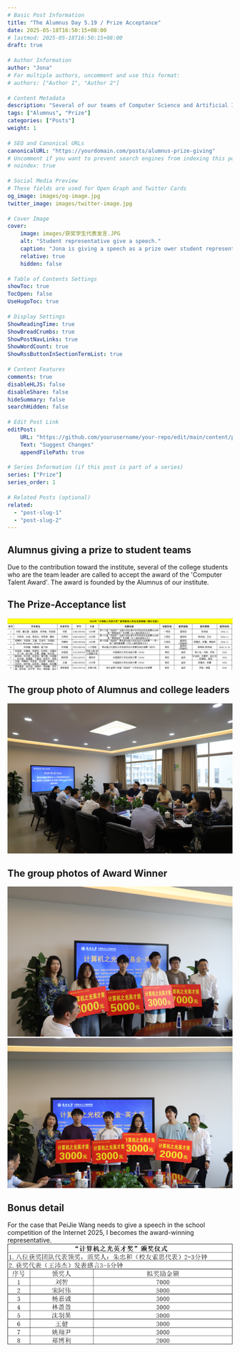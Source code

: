 ```yaml
---
# Basic Post Information
title: "The Alumnus Day 5.19 / Prize Acceptance"
date: 2025-05-18T16:50:15+08:00
# lastmod: 2025-05-18T16:50:15+08:00
draft: true 

# Author Information
author: "Jona"
# For multiple authors, uncomment and use this format:
# authors: ["Author 1", "Author 2"]

# Content Metadata
description: "Several of our teams of Computer Science and Artificial Intelligence won the prize of 'Computer Talent Award'. And I am one of them."
tags: ["Alumnus", "Prize"]
categories: ["Posts"]
weight: 1

# SEO and Canonical URLs
canonicalURL: "https://yourdomain.com/posts/alumnus-prize-giving"
# Uncomment if you want to prevent search engines from indexing this post
# noindex: true

# Social Media Preview
# These fields are used for Open Graph and Twitter Cards
og_image: images/og-image.jpg
twitter_image: images/twitter-image.jpg

# Cover Image
cover:
    image: images/获奖学生代表发言.JPG
    alt: "Student representative give a speech."
    caption: "Jona is giving a speech as a prize ower student representative."
    relative: true 
    hidden: false

# Table of Contents Settings
showToc: true
TocOpen: false
UseHugoToc: true

# Display Settings
ShowReadingTime: true
ShowBreadCrumbs: true
ShowPostNavLinks: true
ShowWordCount: true
ShowRssButtonInSectionTermList: true

# Content Features
comments: true
disableHLJS: false
disableShare: false
hideSummary: false
searchHidden: false

# Edit Post Link
editPost:
    URL: "https://github.com/yourusername/your-repo/edit/main/content/posts/alumnus-prize-giving.md"
    Text: "Suggest Changes"
    appendFilePath: true

# Series Information (if this post is part of a series)
series: ["Prize"]
series_order: 1

# Related Posts (optional)
related:
  - "post-slug-1"
  - "post-slug-2"
---
```


## Alumnus giving a prize to student teams
Due to the contribution toward the institute, several of the college students who are the team leader are called to accept the award of the 'Computer Talent Award'. The award is founded by the Alumnus of our institute.

## The Prize-Acceptance list
![Prize-Acceptance List](images/获奖名单.png)

## The group photo of Alumnus and college leaders
![Group-Photo of Alumnus](images/领导合照.JPG)

## The group photos of Award Winner
![Group-photo of Award Winner](images/计算机英才奖1.JPG)
![Group-photo of Award Winner](images/计算机英才奖2.JPG)

## Bonus detail 
For the case that PeiJie Wang needs to give a speech in the school competition of the Internet 2025, I becomes the award-winning representative.
![Bonus detail of Each Team](images/奖金明细.png)

